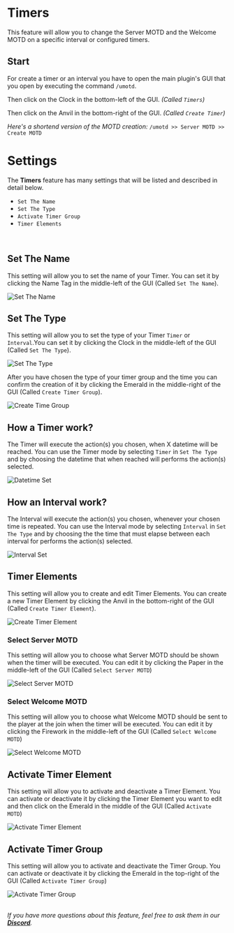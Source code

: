 # Timers
This feature will allow you to change the Server MOTD and the Welcome MOTD on a specific interval or configured timers.
<br>

## Start
For create a timer or an interval you have to open the main plugin's GUI that you open by executing the command `/umotd`.
<br>

Then click on the Clock in the bottom-left of the GUI. *(Called `Timers`)*
<br>

Then click on the Anvil in the bottom-right of the GUI. *(Called `Create Timer`)*
<br>

*Here's a shortend version of the MOTD creation:*
`/umotd >> Server MOTD >> Create MOTD`
<br>

# Settings
The **Timers** feature has many settings that will be listed and described in detail below.
<br>

- `Set The Name`
- `Set The Type`
- `Activate Timer Group`
- `Timer Elements`
<br>

## Set The Name
This setting will allow you to set the name of your Timer. You can set it by clicking the Name Tag in the middle-left of the GUI (Called `Set The Name`).
<br>

![Set The Name](https://i.imgur.com/UGCto92.png)
<br>

## Set The Type
This setting will allow you to set the type of your Timer `Timer` or `Interval`.You can set it by clicking the Clock in the middle-left of the GUI (Called `Set The Type`).
<br>

![Set The Type](https://i.imgur.com/CaZCQLV.png)
<br>

After you have chosen the type of your timer group and the time you can confirm the creation of it by clicking the Emerald in the middle-right of the GUI (Called `Create Timer Group`).
<br>

![Create Time Group](https://i.imgur.com/qO6TFwF.png)
<br>

## How a Timer work?
The Timer will execute the action(s) you chosen, when X datetime will be reached. You can use the Timer mode by selecting `Timer` in `Set The Type` and by choosing the datetime that when reached will performs the action(s) selected.
<br>

![Datetime Set](https://i.imgur.com/gJblbU7.png)
<br>

## How an Interval work?
The Interval will execute the action(s) you chosen, whenever your chosen time is repeated. You can use the Interval mode by selecting `Interval` in `Set The Type` and by choosing the the time that must elapse between each interval for performs the action(s) selected.
<br>

![Interval Set](https://i.imgur.com/gow8g2X.png)
<br>

## Timer Elements
This setting will allow you to create and edit Timer Elements. You can create a new Timer Element by clicking the Anvil in the bottom-right of the GUI (Called `Create Timer Element`).
<br>

![Create Timer Element](https://i.imgur.com/agn4Q24.png)
<br>

### Select Server MOTD
This setting will allow you to choose what Server MOTD should be shown when the timer will be executed. You can edit it by clicking the Paper in the middle-left of the GUI (Called `Select Server MOTD`)
<br>

![Select Server MOTD](https://i.imgur.com/6USnWDr.png)
<br>

### Select Welcome MOTD
This setting will allow you to choose what Welcome MOTD should be sent to the player at the join when the timer will be executed. You can edit it by clicking the Firework in the middle-left of the GUI (Called `Select Welcome MOTD`)
<br>

![Select Welcome MOTD](https://i.imgur.com/f0IWGtE.png)
<br>

## Activate Timer Element
This setting will allow you to activate and deactivate a Timer Element. You can activate or deactivate it by clicking the Timer Element you want to edit and then click on the Emerald in the middle of the GUI (Called `Activate MOTD`)
<br>

![Activate Timer Element](https://i.imgur.com/lyOALQy.png)
<br>

## Activate Timer Group
This setting will allow you to activate and deactivate the Timer Group. You can activate or deactivate it by clicking the Emerald in the top-right of the GUI (Called `Activate Timer Group`)
<br>

![Activate Timer Group](https://i.imgur.com/HNlBxjv.png)
<br>
<br>

_If you have more questions about this feature, feel free to ask them in our **[Discord](https://discord.gg/3JuHDm8)**._
